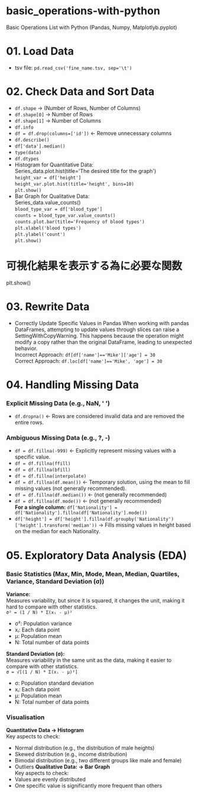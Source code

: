 # basic_operations-with-python
Basic Operations List with Python (Pandas, Numpy, Matplotlyb.pyplot)


# 01. Load Data
- tsv file:
  `pd.read_csv('fine_name.tsv, sep='\t')`

# 02. Check Data and Sort Data
- `df.shape` -> (Number of Rows, Number of Columns)
- `df.shape[0]` -> Number of Rows
- `df.shape[1]` -> Number of Columns
- `df.info`
- `df = df.drop(columns=['id'])` <- Remove unnecessary columns
- `df.describe()`
- `df['data'].median()`
- `type(data)`
- `df.dtypes`
- Histogram for Quantitative Data:  
Series_data.plot.hist(title='The desired title for the graph')  
`height_var = df['height']`  
`height_var.plot.hist(title='height', bins=10)`  
`plt.show()`
- Bar Graph for Qualitative Data:  
Series_data.value_counts()  
`blood_type_var = df['blood_type']`  
`counts = blood_type_var.value_counts()`  
`counts.plot.bar(title='Frequency of blood types')`  
`plt.xlabel('blood types')`  
`plt.ylabel('count')`  
`plt.show()`  

# 可視化結果を表示する為に必要な関数
plt.show()

# 03. Rewrite Data
- Correctly Update Specific Values in Pandas
When working with pandas DataFrames, attempting to update values through slices can raise a SettingWithCopyWarning. This happens because the operation might modify a copy rather than the original DataFrame, leading to unexpected behavior.  
Incorrect Approach: `df[df['name']=='Mike']['age'] = 30`  
Correct Approach: `df.loc[df['name']=='Mike', 'age'] = 30`  

# 04. Handling Missing Data
### Explicit Missing Data (e.g., NaN, ' ')
- `df.dropna()` <- Rows are considered invalid data and are removed the entire rows.

### Ambiguous Missing Data (e.g., ?, -)
- `df = df.fillna(-999)` <- Explicitly represent missing values with a specific value.
- `df = df.fillna(ffill)`
- `df = df.fillna(bfill)`
- `df = df.fillna(interpolate)`
- `df = df.fillna(df.mean())` <- Temporary solution, using the mean to fill missing values (not generally recommended).
- `df = df.fillna(df.median())` <- (not generally recommended)
- `df = df.fillna(df.mode())` <- (not generally recommended)  
**For a single column:** `df['Nationality'] = df['Nationality'].fillna(df['Nationality'].mode())`
- `df['height'] = df['height'].fillna(df.groupby('Nationality')['height'].transform('median'))` -> Fills missing values in height based on the median for each Nationality.


# 05. Exploratory Data Analysis (EDA)
### Basic Statistics (Max, Min, Mode, Mean, Median, Quartiles, Variance, Standard Deviation (σ))
**Variance:**  
Measures variability, but since it is squared, it changes the unit, making it hard to compare with other statistics.  
`σ² = (1 / N) * Σ(xᵢ - μ)²`  
- σ²: Population variance
- xᵢ: Each data point
- μ: Population mean
- N: Total number of data points

**Standard Deviation (σ):**  
Measures variability in the same unit as the data, making it easier to compare with other statistics.  
`σ = √[(1 / N) * Σ(xᵢ - μ)²]`  
- σ: Population standard deviation 
- xᵢ: Each data point 
- μ: Population mean
- N: Total number of data points

### Visualisation
**Quantitative Data -> Histogram**  
Key aspects to check:
- Normal distribution (e.g., the distribution of male heights)
- Skewed distribution (e.g., income distribution)
- Bimodal distribution (e.g., two different groups like male and female)
- Outliers
**Qualitative Data: -> Bar Graph**  
Key aspects to check:
- Values are evenly distributed
- One specific value is significantly more frequent than others
